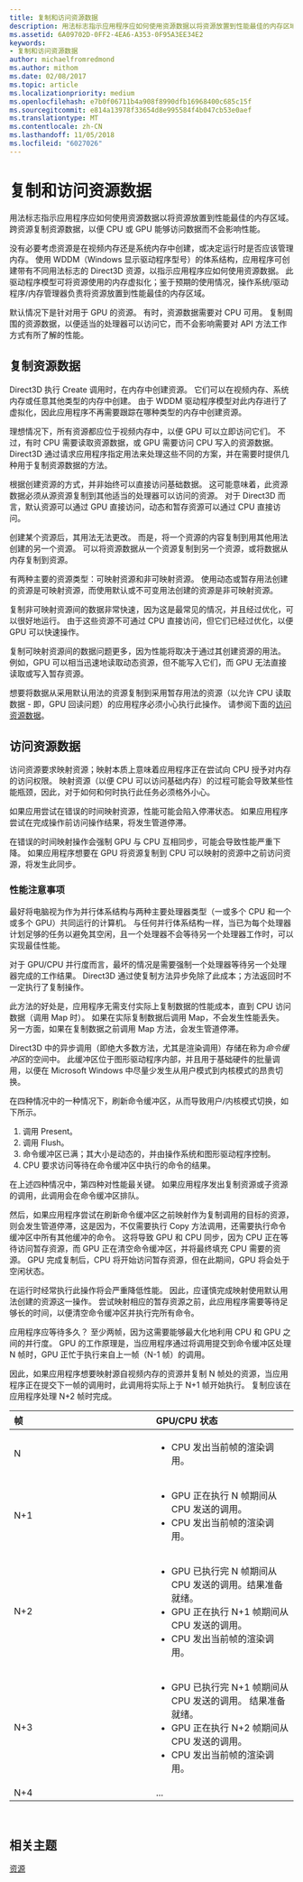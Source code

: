```yaml
---
title: 复制和访问资源数据
description: 用法标志指示应用程序应如何使用资源数据以将资源放置到性能最佳的内存区域。 跨资源复制资源数据，以便 CPU 或 GPU 能够访问数据而不会影响性能。
ms.assetid: 6A09702D-0FF2-4EA6-A353-0F95A3EE34E2
keywords:
- 复制和访问资源数据
author: michaelfromredmond
ms.author: mithom
ms.date: 02/08/2017
ms.topic: article
ms.localizationpriority: medium
ms.openlocfilehash: e7b0f06711b4a908f8990dfb16968400c685c15f
ms.sourcegitcommit: e814a13978f33654d8e995584f4b047cb53e0aef
ms.translationtype: MT
ms.contentlocale: zh-CN
ms.lasthandoff: 11/05/2018
ms.locfileid: "6027026"
---
```

# <a name="copying-and-accessing-resource-data"></a>复制和访问资源数据


用法标志指示应用程序应如何使用资源数据以将资源放置到性能最佳的内存区域。 跨资源复制资源数据，以便 CPU 或 GPU 能够访问数据而不会影响性能。

没有必要考虑资源是在视频内存还是系统内存中创建，或决定运行时是否应该管理内存。 使用 WDDM（Windows 显示驱动程序型号）的体系结构，应用程序可创建带有不同用法标志的 Direct3D 资源，以指示应用程序应如何使用资源数据。 此驱动程序模型可将资源使用的内存虚拟化；鉴于预期的使用情况，操作系统/驱动程序/内存管理器负责将资源放置到性能最佳的内存区域。

默认情况下是针对用于 GPU 的资源。 有时，资源数据需要对 CPU 可用。 复制周围的资源数据，以便适当的处理器可以访问它，而不会影响需要对 API 方法工作方式有所了解的性能。

## <a name="span-idcopyingspanspan-idcopyingspanspan-idcopyingspancopying-resource-data"></a><span id="Copying"></span><span id="copying"></span><span id="COPYING"></span>复制资源数据


Direct3D 执行 Create 调用时，在内存中创建资源。 它们可以在视频内存、系统内存或任意其他类型的内存中创建。 由于 WDDM 驱动程序模型对此内存进行了虚拟化，因此应用程序不再需要跟踪在哪种类型的内存中创建资源。

理想情况下，所有资源都应位于视频内存中，以便 GPU 可以立即访问它们。 不过，有时 CPU 需要读取资源数据，或 GPU 需要访问 CPU 写入的资源数据。 Direct3D 通过请求应用程序指定用法来处理这些不同的方案，并在需要时提供几种用于复制资源数据的方法。

根据创建资源的方式，并非始终可以直接访问基础数据。 这可能意味着，此资源数据必须从源资源复制到其他适当的处理器可以访问的资源。 对于 Direct3D 而言，默认资源可以通过 GPU 直接访问，动态和暂存资源可以通过 CPU 直接访问。

创建某个资源后，其用法无法更改。 而是，将一个资源的内容复制到用其他用法创建的另一个资源。 可以将资源数据从一个资源复制到另一个资源，或将数据从内存复制到资源。

有两种主要的资源类型：可映射资源和非可映射资源。 使用动态或暂存用法创建的资源是可映射资源，而使用默认或不可变用法创建的资源是非可映射资源。

复制非可映射资源间的数据非常快速，因为这是最常见的情况，并且经过优化，可以很好地运行。 由于这些资源不可通过 CPU 直接访问，但它们已经过优化，以便 GPU 可以快速操作。

复制可映射资源间的数据问题更多，因为性能将取决于通过其创建资源的用法。 例如，GPU 可以相当迅速地读取动态资源，但不能写入它们，而 GPU 无法直接读取或写入暂存资源。

想要将数据从采用默认用法的资源复制到采用暂存用法的资源（以允许 CPU 读取数据 - 即，GPU 回读问题）的应用程序必须小心执行此操作。 请参阅下面的[访问资源数据](#accessing)。

## <a name="span-idaccessingspanspan-idaccessingspanspan-idaccessingspanaccessing-resource-data"></a><span id="Accessing"></span><span id="accessing"></span><span id="ACCESSING"></span>访问资源数据


访问资源要求映射资源；映射本质上意味着应用程序正在尝试向 CPU 授予对内存的访问权限。 映射资源（以便 CPU 可以访问基础内存）的过程可能会导致某些性能瓶颈，因此，对于如何和何时执行此任务必须格外小心。

如果应用尝试在错误的时间映射资源，性能可能会陷入停滞状态。 如果应用程序尝试在完成操作前访问操作结果，将发生管道停滞。

在错误的时间映射操作会强制 GPU 与 CPU 互相同步，可能会导致性能严重下降。 如果应用程序想要在 GPU 将资源复制到 CPU 可以映射的资源中之前访问资源，将发生此同步。

### <a name="span-idperformanceconsiderationsspanspan-idperformanceconsiderationsspanspan-idperformanceconsiderationsspanperformance-considerations"></a><span id="Performance_Considerations"></span><span id="performance_considerations"></span><span id="PERFORMANCE_CONSIDERATIONS"></span>性能注意事项

最好将电脑视为作为并行体系结构与两种主要处理器类型（一或多个 CPU 和一个或多个 GPU）共同运行的计算机。 与任何并行体系结构一样，当已为每个处理器计划足够的任务以避免其空闲，且一个处理器不会等待另一个处理器工作时，可以实现最佳性能。

对于 GPU/CPU 并行度而言，最坏的情况是需要强制一个处理器等待另一个处理器完成的工作结果。 Direct3D 通过使复制方法异步免除了此成本；方法返回时不一定执行了复制操作。

此方法的好处是，应用程序无需支付实际上复制数据的性能成本，直到 CPU 访问数据（调用 Map 时）。 如果在实际复制数据后调用 Map，不会发生性能丢失。 另一方面，如果在复制数据之前调用 Map 方法，会发生管道停滞。

Direct3D 中的异步调用（即绝大多数方法，尤其是渲染调用）存储在称为*命令缓冲区*的空间中。 此缓冲区位于图形驱动程序内部，并且用于基础硬件的批量调用，以便在 Microsoft Windows 中尽量少发生从用户模式到内核模式的昂贵切换。

在四种情况中的一种情况下，刷新命令缓冲区，从而导致用户/内核模式切换，如下所示。

1.  调用 Present。
2.  调用 Flush。
3.  命令缓冲区已满；其大小是动态的，并由操作系统和图形驱动程序控制。
4.  CPU 要求访问等待在命令缓冲区中执行的命令的结果。

在上述四种情况中，第四种对性能最关键。 如果应用程序发出复制资源或子资源的调用，此调用会在命令缓冲区排队。

然后，如果应用程序尝试在刷新命令缓冲区之前映射作为复制调用的目标的资源，则会发生管道停滞，这是因为，不仅需要执行 Copy 方法调用，还需要执行命令缓冲区中所有其他缓冲的命令。 这将导致 GPU 和 CPU 同步，因为 CPU 正在等待访问暂存资源，而 GPU 正在清空命令缓冲区，并将最终填充 CPU 需要的资源。 GPU 完成复制后，CPU 将开始访问暂存资源，但在此期间，GPU 将会处于空闲状态。

在运行时经常执行此操作将会严重降低性能。 因此，应谨慎完成映射使用默认用法创建的资源这一操作。 尝试映射相应的暂存资源之前，此应用程序需要等待足够长的时间，以便清空命令缓冲区并执行完所有命令。

应用程序应等待多久？ 至少两帧，因为这需要能够最大化地利用 CPU 和 GPU 之间的并行度。 GPU 的工作原理是，当应用程序通过将调用提交到命令缓冲区处理 N 帧时，GPU 正忙于执行来自上一帧（N-1 帧）的调用。

因此，如果应用程序想要映射源自视频内存的资源并复制 N 帧处的资源，当应用程序正在提交下一帧的调用时，此调用将实际上于 N+1 帧开始执行。 复制应该在应用程序处理 N+2 帧时完成。

<table>
<colgroup>
<col width="50%" />
<col width="50%" />
</colgroup>
<thead>
<tr class="header">
<th align="left">帧</th>
<th align="left">GPU/CPU 状态</th>
</tr>
</thead>
<tbody>
<tr class="odd">
<td align="left">N</td>
<td align="left"><ul>
<li>CPU 发出当前帧的渲染调用。</li>
</ul></td>
</tr>
<tr class="even">
<td align="left">N+1</td>
<td align="left"><ul>
<li>GPU 正在执行 N 帧期间从 CPU 发送的调用。</li>
<li>CPU 发出当前帧的渲染调用。</li>
</ul></td>
</tr>
<tr class="odd">
<td align="left">N+2</td>
<td align="left"><ul>
<li>GPU 已执行完 N 帧期间从 CPU 发送的调用。结果准备就绪。</li>
<li>GPU 正在执行 N+1 帧期间从 CPU 发送的调用。</li>
<li>CPU 发出当前帧的渲染调用。</li>
</ul></td>
</tr>
<tr class="even">
<td align="left">N+3</td>
<td align="left"><ul>
<li>GPU 已执行完 N+1 帧期间从 CPU 发送的调用。 结果准备就绪。</li>
<li>GPU 正在执行 N+2 帧期间从 CPU 发送的调用。</li>
<li>CPU 发出当前帧的渲染调用。</li>
</ul></td>
</tr>
<tr class="odd">
<td align="left">N+4</td>
<td align="left">...</td>
</tr>
</tbody>
</table>

 

## <a name="span-idrelated-topicsspanrelated-topics"></a><span id="related-topics"></span>相关主题


[资源](resources.md)

 

 




